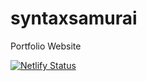 # syntaxsamurai

Portfolio Website

[![Netlify Status](https://api.netlify.com/api/v1/badges/44a44204-71cc-445f-8295-4aaa8a8f49db/deploy-status)](https://app.netlify.com/sites/syntaxsamurai/deploys)
